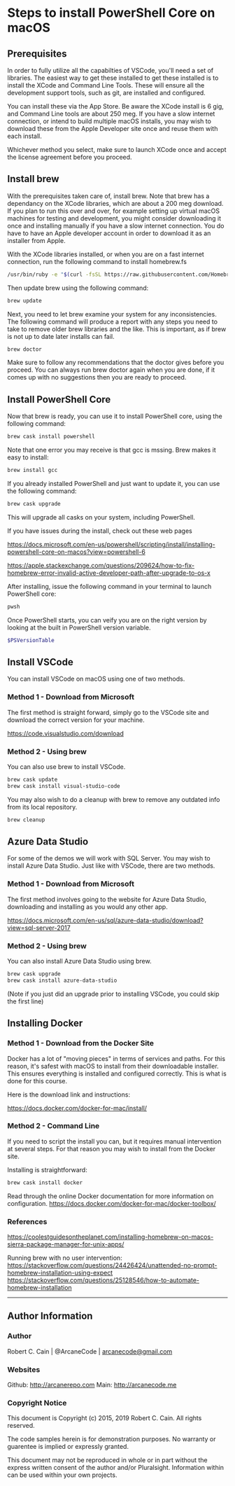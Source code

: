 # Steps to install PowerShell Core on macOS

## Prerequisites

In order to fully utilize all the capabilties of VSCode, you'll need a set of libraries. The easiest way to get these installed to get these installed is to install the XCode and Command Line Tools. These will ensure all the development support tools, such as git, are installed and configured.

You can install these via the App Store. Be aware the XCode install is 6 gig, and Command Line tools are about 250 meg. If you have a slow internet connection, or intend to build multiple macOS installs, you may wish to download these from the Apple Developer site once and reuse them with each install. 

Whichever method you select, make sure to launch XCode once and accept the license agreement before you proceed. 

## Install brew

With the prerequisites taken care of, install brew. Note that brew has a dependancy on the XCode libraries, which are about a 200 meg download. If you plan to run this over and over, for example setting up virtual macOS machines for testing and development, you might consider downloading it once and installing manually if you have a slow internet connection. You do have to have an Apple developer account in order to download it as an installer from Apple. 

With the XCode libraries installed, or when you are on a fast internet connection, run the following command to install homebrew.fs
```bash
/usr/bin/ruby -e "$(curl -fsSL https://raw.githubusercontent.com/Homebrew/install/master/install)"
```
Then update brew using the following command: 
```bash
brew update
```
Next, you need to let brew examine your system for any inconsistencies. The following command will produce a report with any steps you need to take to remove older brew libraries and the like. This is important, as if brew is not up to date later installs can fail. 
```bash
brew doctor
```
Make sure to follow any recommendations that the doctor gives before you proceed. You can always run brew doctor again when you are done, if it comes up with no suggestions then you are ready to proceed.

## Install PowerShell Core
Now that brew is ready, you can use it to install PowerShell core, using the following command:
```bash
brew cask install powershell
```
Note that one error you may receive is that gcc is mssing. Brew makes it easy to install:
```bash
brew install gcc
```
If you already installed PowerShell and just want to update it, you can use the following command:
```bash
brew cask upgrade
```

This will upgrade all casks on your system, including PowerShell. 

If you have issues during the install, check out these web pages

https://docs.microsoft.com/en-us/powershell/scripting/install/installing-powershell-core-on-macos?view=powershell-6

https://apple.stackexchange.com/questions/209624/how-to-fix-homebrew-error-invalid-active-developer-path-after-upgrade-to-os-x

After installing, issue the following command in your terminal to launch PowerShell core:
```bash
pwsh
```
Once PowerShell starts, you can veify you are on the right version by looking at the built in PowerShell version variable.
```powershell
$PSVersionTable
```

## Install VSCode
You can install VSCode on macOS using one of two methods.

### Method 1 - Download from Microsoft
The first method is straight forward, simply go to the VSCode site and download the correct version for your machine.

https://code.visualstudio.com/download

### Method 2 - Using brew
You can also use brew to install VSCode.
```bash
brew cask update
brew cask install visual-studio-code
```

You may also wish to do a cleanup with brew to remove any outdated info from its local repository.
```bash
brew cleanup
```

## Azure Data Studio
For some of the demos we will work with SQL Server. You may wish to install Azure Data Studio. Just like with VSCode, there are two methods.

### Method 1 - Download from Microsoft
The first method involves going to the website for Azure Data Studio, downloading and installing as you would any other app.

https://docs.microsoft.com/en-us/sql/azure-data-studio/download?view=sql-server-2017 

### Method 2 - Using brew
You can also install Azure Data Studio using brew.
```bash
brew cask upgrade
brew cask install azure-data-studio
```
(Note if you just did an upgrade prior to installing VSCode, you could skip the first line)


## Installing Docker

### Method 1 - Download from the Docker Site

Docker has a lot of "moving pieces" in terms of services and paths. For this reason, it's safest with macOS to install from their downloadable installer. This ensures everything is installed and configured correctly. This is what is done for this course.

Here is the download link and instructions:

https://docs.docker.com/docker-for-mac/install/

### Method 2 - Command Line

If you need to script the install you can, but it requires manual intervention at several steps. For that reason you may wish to install from the Docker site. 

Installing is straightforward:

```bash
brew cask install docker
```

Read through the online Docker documentation for more information on configuration. 
https://docs.docker.com/docker-for-mac/docker-toolbox/



### References
https://coolestguidesontheplanet.com/installing-homebrew-on-macos-sierra-package-manager-for-unix-apps/

Running brew with no user intervention:
https://stackoverflow.com/questions/24426424/unattended-no-prompt-homebrew-installation-using-expect
https://stackoverflow.com/questions/25128546/how-to-automate-homebrew-installation


---


## Author Information

### Author
Robert C. Cain | @ArcaneCode | arcanecode@gmail.com 

### Websites
Github: http://arcanerepo.com
Main: http://arcanecode.me 

### Copyright Notice
This document is Copyright (c) 2015, 2019 Robert C. Cain. All rights reserved.

The code samples herein is for demonstration purposes. No warranty or guarentee is implied or expressly granted. 

This document may not be reproduced in whole or in part without the express written consent of the author and/or Pluralsight. Information within can be used within your own projects.

